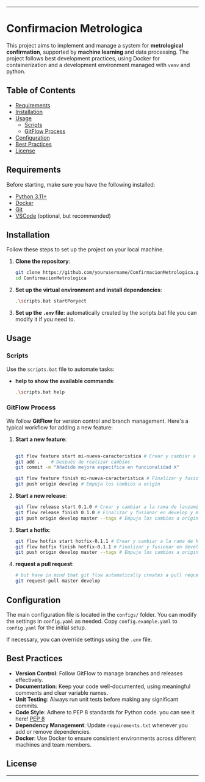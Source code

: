 
---

# Confirmacion Metrologica

This project aims to implement and manage a system for **metrological confirmation**, supported by **machine learning** and data processing. The project follows best development practices, using Docker for containerization and a development environment managed with `venv` and python.

## Table of Contents

- [Requirements](#requirements)
- [Installation](#installation)
- [Usage](#usage)
  - [Scripts](#scripts)
  - [GitFlow Process](#gitflow-process)
- [Configuration](#configuration)
- [Best Practices](#best-practices)
- [License](#license)

## Requirements

Before starting, make sure you have the following installed:

- [Python 3.11+](https://www.python.org/downloads/)
- [Docker](https://www.docker.com/)
- [Git](https://git-scm.com/)
- [VSCode](https://code.visualstudio.com/) (optional, but recommended)

## Installation

Follow these steps to set up the project on your local machine.

1. **Clone the repository**:
   ```bash
   git clone https://github.com/yourusername/ConfirmacionMetrologica.git
   cd ConfirmacionMetrologica
   ```

2. **Set up the virtual environment and install dependencies**:
   ```bash
   .\scripts.bat startPoryect
   ```

3. **Set up the `.env` file**:
   automatically created by the scripts.bat file you can modify it if you need to.

## Usage

### Scripts

Use the `scripts.bat` file to automate tasks:

- **help to show the available commands**:
  ```bash
  .\scripts.bat help
  ```

### GitFlow Process

We follow **GitFlow** for version control and branch management. Here's a typical workflow for adding a new feature:

1. **Start a new feature**:
    ```bash
     
    git flow feature start mi-nueva-caracteristica # Crear y cambiar a la rama de característica
    git add .    # Después de realizar cambios
    git commit -m "Añadido mejora específica en funcionalidad X"
    
    git flow feature finish mi-nueva-caracteristica # Finalizar y fusionar en develop
    git push origin develop # Empuja los cambios a origin
    ```

2. **Start a new release**:
    ```bash
    git flow release start 0.1.0 # Crear y cambiar a la rama de lanzamiento
    git flow release finish 0.1.0 # Finalizar y fusionar en develop y master
    git push origin develop master --tags # Empuja los cambios a origin
    ```

3. **Start a hotfix**:
    ```bash
    git flow hotfix start hotfix-0.1.1 # Crear y cambiar a la rama de hotfix
    git flow hotfix finish hotfix-0.1.1 # Finalizar y fusionar en develop y master
    git push origin develop master --tags # Empuja los cambios a origin
    ```

4. **request a pull request**:
    ```bash
    # but have in mind that git flow automatically creates a pull request when you finish a feature, release or hotfix
    git request-pull master develop
    ```

## Configuration

The main configuration file is located in the `configs/` folder. You can modify the settings in `config.yaml` as needed. Copy `config.example.yaml` to `config.yaml` for the initial setup.

If necessary, you can override settings using the `.env` file.

## Best Practices

- **Version Control**: Follow GitFlow to manage branches and releases effectively.
- **Documentation**: Keep your code well-documented, using meaningful comments and clear variable names.
- **Unit Testing**: Always run unit tests before making any significant commits.
- **Code Style**: Adhere to PEP 8 standards for Python code. you can see it here! [PEP 8](https://pep8.org/)
- **Dependency Management**: Update `requirements.txt` whenever you add or remove dependencies.
- **Docker**: Use Docker to ensure consistent environments across different machines and team members.

## License

---